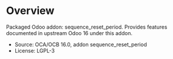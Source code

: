 # Overview

Packaged Odoo addon: sequence_reset_period. Provides features documented in upstream Odoo 16 under this addon.

- Source: OCA/OCB 16.0, addon sequence_reset_period
- License: LGPL-3
